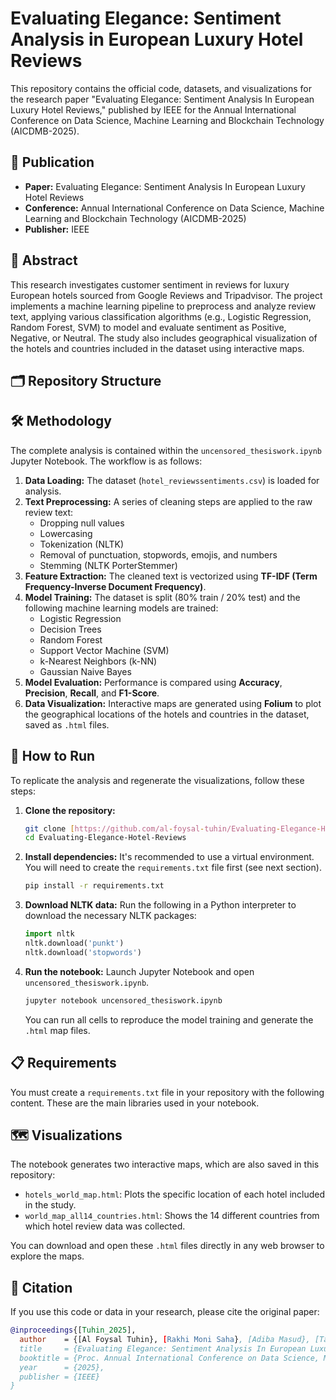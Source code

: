 # Evaluating Elegance: Sentiment Analysis in European Luxury Hotel Reviews

This repository contains the official code, datasets, and visualizations for the research paper "Evaluating Elegance: Sentiment Analysis In European Luxury Hotel Reviews," published by IEEE for the Annual International Conference on Data Science, Machine Learning and Blockchain Technology (AICDMB-2025).

## 📄 Publication

* **Paper:** Evaluating Elegance: Sentiment Analysis In European Luxury Hotel Reviews
* **Conference:** Annual International Conference on Data Science, Machine Learning and Blockchain Technology (AICDMB-2025)
* **Publisher:** IEEE

## 📝 Abstract

This research investigates customer sentiment in reviews for luxury European hotels sourced from Google Reviews and Tripadvisor. The project implements a machine learning pipeline to preprocess and analyze review text, applying various classification algorithms (e.g., Logistic Regression, Random Forest, SVM) to model and evaluate sentiment as Positive, Negative, or Neutral. The study also includes geographical visualization of the hotels and countries included in the dataset using interactive maps.

## 🗂️ Repository Structure
## 🛠️ Methodology

The complete analysis is contained within the `uncensored_thesiswork.ipynb` Jupyter Notebook. The workflow is as follows:

1.  **Data Loading:** The dataset (`hotel_reviewssentiments.csv`) is loaded for analysis.
2.  **Text Preprocessing:** A series of cleaning steps are applied to the raw review text:
    * Dropping null values
    * Lowercasing
    * Tokenization (NLTK)
    * Removal of punctuation, stopwords, emojis, and numbers
    * Stemming (NLTK PorterStemmer)
3.  **Feature Extraction:** The cleaned text is vectorized using **TF-IDF (Term Frequency-Inverse Document Frequency)**.
4.  **Model Training:** The dataset is split (80% train / 20% test) and the following machine learning models are trained:
    * Logistic Regression
    * Decision Trees
    * Random Forest
    * Support Vector Machine (SVM)
    * k-Nearest Neighbors (k-NN)
    * Gaussian Naive Bayes
5.  **Model Evaluation:** Performance is compared using **Accuracy**, **Precision**, **Recall**, and **F1-Score**.
6.  **Data Visualization:** Interactive maps are generated using **Folium** to plot the geographical locations of the hotels and countries in the dataset, saved as `.html` files.

## 🚀 How to Run

To replicate the analysis and regenerate the visualizations, follow these steps:

1.  **Clone the repository:**
    ```bash
    git clone [https://github.com/al-foysal-tuhin/Evaluating-Elegance-Hotel-Reviews.git](https://github.com/al-foysal-tuhin/Evaluating-Elegance-Hotel-Reviews.git)
    cd Evaluating-Elegance-Hotel-Reviews
    ```

2.  **Install dependencies:**
    It's recommended to use a virtual environment. You will need to create the `requirements.txt` file first (see next section).
    ```bash
    pip install -r requirements.txt
    ```

3.  **Download NLTK data:**
    Run the following in a Python interpreter to download the necessary NLTK packages:
    ```python
    import nltk
    nltk.download('punkt')
    nltk.download('stopwords')
    ```

4.  **Run the notebook:**
    Launch Jupyter Notebook and open `uncensored_thesiswork.ipynb`.
    ```bash
    jupyter notebook uncensored_thesiswork.ipynb
    ```
    You can run all cells to reproduce the model training and generate the `.html` map files.

## 📋 Requirements

You must create a `requirements.txt` file in your repository with the following content. These are the main libraries used in your notebook.

## 🗺️ Visualizations

The notebook generates two interactive maps, which are also saved in this repository:
* `hotels_world_map.html`: Plots the specific location of each hotel included in the study.
* `world_map_all14_countries.html`: Shows the 14 different countries from which hotel review data was collected.

You can download and open these `.html` files directly in any web browser to explore the maps.

## 📜 Citation

If you use this code or data in your research, please cite the original paper:

```bibtex
@inproceedings{[Tuhin_2025],
  author    = {[Al Foysal Tuhin}, [Rakhi Moni Saha}, [Adiba Masud}, [Tasnim Ara Shifa}, [Nusrat Jahan Mim}, [Sazia Sarmin},
  title     = {Evaluating Elegance: Sentiment Analysis In European Luxury Hotel Reviews},
  booktitle = {Proc. Annual International Conference on Data Science, Machine Learning and Blockchain Technology (AICDMB-2025)},
  year      = {2025},
  publisher = {IEEE}
}

